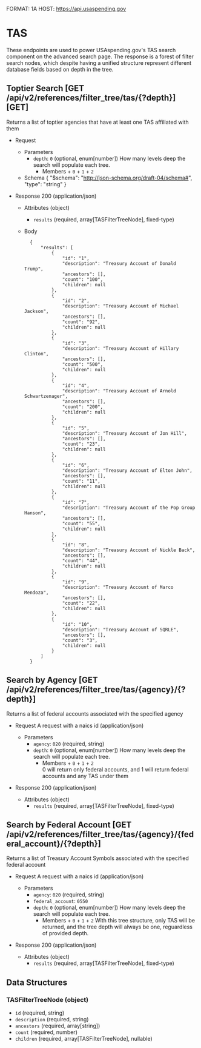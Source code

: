 FORMAT: 1A
HOST: https://api.usaspending.gov

# TAS

These endpoints are used to power USAspending.gov's TAS search component on the advanced search page.
The response is a forest of filter search nodes, which despite having a unified structure represent different
database fields based on depth in the tree.

## Toptier Search [GET /api/v2/references/filter_tree/tas/{?depth}] [GET]

Returns a list of toptier agencies that have at least one TAS affiliated with them
+ Request
    + Parameters
        + `depth`: `0` (optional, enum[number]) How many levels deep the search will populate each tree. 
            + Members
                    + `0`
                    + `1`
                    + `2`
    + Schema
        {
            "$schema": "http://json-schema.org/draft-04/schema#",
            "type": "string"
        }

+ Response 200 (application/json)
    + Attributes (object)
        + `results` (required, array[TASFilterTreeNode], fixed-type)
    + Body

            {
                "results": [
                    {
                        "id": "1",
                        "description": "Treasury Account of Donald Trump",
                        "ancestors": [],
                        "count": "100",
                        "children": null
                    },
                    {
                        "id": "2",
                        "description": "Treasury Account of Michael Jackson",
                        "ancestors": [],
                        "count": "92",
                        "children": null
                    },
                    {
                        "id": "3",
                        "description": "Treasury Account of Hillary Clinton",
                        "ancestors": [],
                        "count": "500",
                        "children": null
                    },
                    {
                        "id": "4",
                        "description": "Treasury Account of Arnold Schwartzenager",
                        "ancestors": [],
                        "count": "200",
                        "children": null
                    },
                    {
                        "id": "5",
                        "description": "Treasury Account of Jon Hill",
                        "ancestors": [],
                        "count": "23",
                        "children": null
                    },
                    {
                        "id": "6",
                        "description": "Treasury Account of Elton John",
                        "ancestors": [],
                        "count": "11",
                        "children": null
                    },
                    {
                        "id": "7",
                        "description": "Treasury Account of the Pop Group Hanson",
                        "ancestors": [],
                        "count": "55",
                        "children": null
                    },
                    {
                        "id": "8",
                        "description": "Treasury Account of Nickle Back",
                        "ancestors": [],
                        "count": "44",
                        "children": null
                    },
                    {
                        "id": "9",
                        "description": "Treasury Account of Marco Mendoza",
                        "ancestors": [],
                        "count": "22",
                        "children": null
                    },
                    {
                        "id": "10",
                        "description": "Treasury Account of SQRLE",
                        "ancestors": [],
                        "count": "3",
                        "children": null
                    }
                ]
            }

## Search by Agency [GET /api/v2/references/filter_tree/tas/{agency}/{?depth}]

Returns a list of federal accounts associated with the specified agency
+ Request A request with a naics id (application/json)
    + Parameters
        + `agency`: `020` (required, string) 
        + `depth`: `0` (optional, enum[number]) How many levels deep the search will populate each tree. 
            + Members
                    + `0`
                    + `1`
                    + `2`        
        0 will return only federal accounts, and 1 will return federal accounts and any TAS under them

+ Response 200 (application/json)
    + Attributes (object)
        + `results` (required, array[TASFilterTreeNode], fixed-type)

## Search by Federal Account [GET /api/v2/references/filter_tree/tas/{agency}/{federal_account}/{?depth}]

Returns a list of Treasury Account Symbols associated with the specified federal account
+ Request A request with a naics id (application/json)
    + Parameters
        + `agency`: `020` (required, string) 
        + `federal_account`: `0550`
        + `depth`: `0` (optional, enum[number]) How many levels deep the search will populate each tree.
            + Members
                    + `0`
                    + `1`
                    + `2` 
        With this tree structure, only TAS will be returned, and the tree depth will always be one, reguardless of provided depth.

+ Response 200 (application/json)
    + Attributes (object)
        + `results` (required, array[TASFilterTreeNode], fixed-type)

## Data Structures

### TASFilterTreeNode (object)

+ `id` (required, string)
+ `description` (required, string)
+ `ancestors` (required, array[string])
+ `count` (required, number)
+ `children` (required, array[TASFilterTreeNode], nullable)